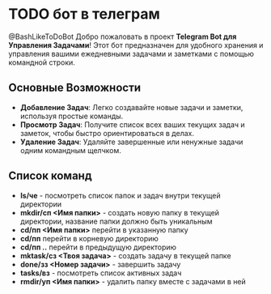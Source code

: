 # TODO бот в телеграм

@BashLikeToDoBot
Добро пожаловать в проект **Telegram Bot для Управления Задачами**! Этот бот предназначен для удобного хранения и управления вашими ежедневными задачами и заметками с помощью командной строки.

## Основные Возможности

- **Добавление Задач**: Легко создавайте новые задачи и заметки, используя простые команды.
- **Просмотр Задач**: Получите список всех ваших текущих задач и заметок, чтобы быстро ориентироваться в делах.
- **Удаление Задач**: Удаляйте завершенные или ненужные задачи одним командным щелчком.


## Список команд
- **ls/че** - посмотреть список папок и задач внутри текущей директории
- **mkdir/сп <Имя папки>** - создать новую папку в текущей директории, название папки должно быть уникальным
- **cd/пп <Имя папки>** перейти в указанную папку 
- **cd/пп** перейти в корневую директорию 
- **cd/пп ..** перейти в предыдущую директорию 
- **mktask/сз <Твоя задача>** - создать задачу в текущей папке
- **done/зз <Номер задачи>** - завершить задачу
- **tasks/вз** - посмотреть список активных задач
- **rmdir/уп <Имя папки>** - удалить папку вместе с задачами в ней
